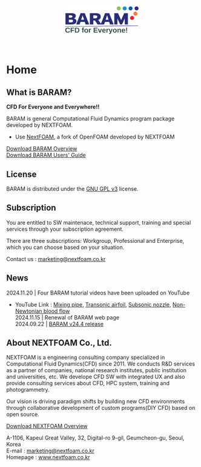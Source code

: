 <img src="https://github.com/nextfoam/baram-pages/raw/main/screenshots/baram-1.png" width="40%" style="display: block; margin: auto"><br><br>

# Home

## What is BARAM?

**CFD For Everyone and Everywhere!!**

BARAM is general Computational Fluid Dynamics program package developed by NEXTFOAM.

+ Use [NextFOAM](https://github.com/nextfoam/nextfoam-cfd), a fork of OpenFOAM developed by NEXTFOAM

[Download BARAM Overview](https://drive.google.com/file/d/13a4n660HrMC53yf_Zskcl0x060vcHiEj/view?usp=sharing)</br>
[Download BARAM Users' Guide](https://drive.google.com/file/d/1TRgjzQMoEwP1jkjObAp2aqrY394HPbh3/view?usp=sharing)

## License

BARAM is distributed under the [GNU GPL v3](https://www.gnu.org/licenses/quick-guide-gplv3.html) license.

## Subscription

You are entitled to SW maintenace, technical support, training and special services through your subscription agreement.

There are three subscriptions: Workgroup, Professional and Enterprise, which you can choose based on your situation.

Contact us : marketing@nextfoam.co.kr

## News

2024.11.20 | Four BARAM tutorial videos have been uploaded on YouTube</br>
- YouTube Link : [Mixing pipe](https://www.youtube.com/watch?v=BfwMhO9Ok-I), [Transonic airfoil](https://www.youtube.com/watch?v=5pHge9onBjE), [Subsonic nozzle](https://www.youtube.com/watch?v=LBi8QnyqTGY), [Non-Newtonian blood flow](https://www.youtube.com/watch?v=c2FrIr3HvHQ)</br>
2024.11.15 | Renewal of BARAM web page</br>
2024.09.22 | [BARAM v24.4 release](https://blog.nextfoam.co.kr/2024/10/29/baram-release-v24-4/)

## About NEXTFOAM Co., Ltd.

NEXTFOAM is a engineering consulting company specialized in Computational Fluid Dynamics(CFD) since 2011.
We conducts R&D services as a partner of companies, national research institutes, public institution and universities, etc. We develope CFD SW with integrated UX and also provide consulting services about CFD, HPC system, training and photogrammetry.

Our vision is driving paradigm shifts by building new CFD environments through collaborative development of custom programs(DIY CFD) based on open source.

[Download NEXTFOAM Overview](https://drive.google.com/file/d/15MRC34cBABjzjGQkVb7dcPbU2mrpJufa/view?usp=sharing)

A-1106, Kapeul Great Valley, 32, Digital-ro 9-gil, Geumcheon-gu, Seoul, Korea</br>
E-mail : marketing@nextfoam.co.kr</br>
Homepage : www.nextfoam.co.kr
